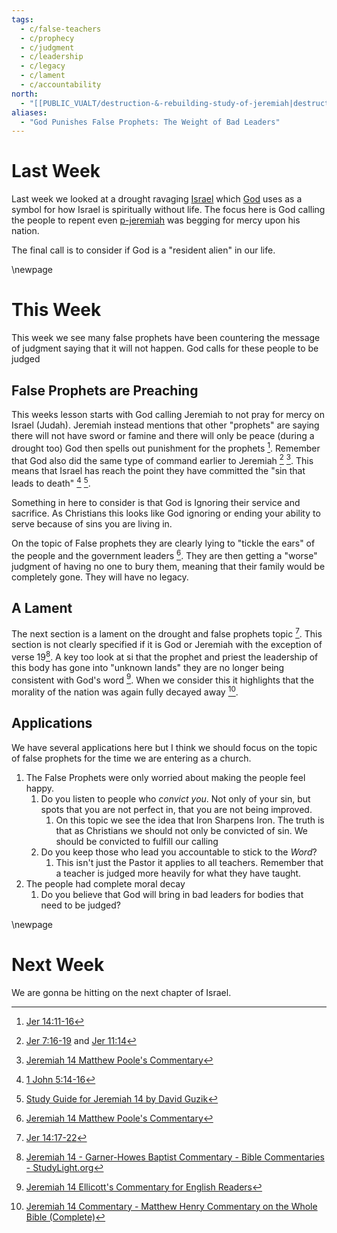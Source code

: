 ```yaml
---
tags:
  - c/false-teachers
  - c/prophecy
  - c/judgment
  - c/leadership
  - c/legacy
  - c/lament
  - c/accountability
north:
  - "[[PUBLIC_VUALT/destruction-&-rebuilding-study-of-jeremiah|destruction-&-rebuilding-study-of-jeremiah]]"
aliases:
  - "God Punishes False Prophets: The Weight of Bad Leaders"
---
```

# Last Week
Last week we looked at a drought ravaging [Israel](../p-nation-of-israel.md) which  [God](God.md) uses as a symbol for how Israel is spiritually without life. The focus here is God calling the people to repent even  [p-jeremiah](../p-jeremiah.md) was begging for mercy upon his nation.

The final call is to consider if God is a "resident alien" in our life.

[^guzik]: [Study Guide for Jeremiah 14 by David Guzik](https://www.blueletterbible.org/comm/guzik_david/study-guide/jeremiah/jeremiah-14.cfm)
[^garner-howes]: [Jeremiah 14 - Garner-Howes Baptist Commentary - Bible Commentaries - StudyLight.org](https://www.studylight.org/commentaries/eng/ghb/jeremiah-14.html)
[^matthew-poole]: [Jeremiah 14 Matthew Poole's Commentary](https://biblehub.com/commentaries/poole/jeremiah/14.htm)
[^ellicott]: [Jeremiah 14 Ellicott's Commentary for English Readers](https://biblehub.com/commentaries/ellicott/jeremiah/14.htm)
[^matthew-henry]: [Jeremiah 14 Commentary - Matthew Henry Commentary on the Whole Bible (Complete)](https://www.biblestudytools.com/commentaries/matthew-henry-complete/jeremiah/14.html)

\newpage
# This Week
This week we see many false prophets have been countering the message of judgment saying that it will not happen. God calls for these people to be judged

[^m1]: [Jer 14:11-16](Jer%2014.md)
[^m2]: [Jer 14:17-22](Jer%2014.md) 
## False Prophets are Preaching
This weeks lesson starts with God calling Jeremiah to not pray for mercy on Israel (Judah). Jeremiah instead mentions that other "prophets" are saying there will not have sword or famine and there will only be peace (during a drought too) God then spells out punishment for the prophets [^m1]. Remember that God also did the same type of command earlier to Jeremiah [^b1] [^matthew-poole]. This means that Israel has reach the point they have committed the "sin that leads to death" [^b2] [^guzik]. 


Something in here to consider is that God is Ignoring their service and sacrifice. 
As Christians this looks like God ignoring or ending your ability to serve because of sins you are living in.

On the topic of False prophets they are clearly lying to "tickle the ears" of the people and the government leaders [^matthew-poole]. 
They are then getting a "worse" judgment of having no one to bury them, meaning that their family would be completely gone. They will have no legacy.

[^b1]: [Jer 7:16-19](jer%207.md) and [Jer 11:14](Jer%2011.md)
[^b2]: [1 John 5:14-16](1%20John%205.md)

## A Lament
The next section is a lament on the drought and false prophets topic [^m2]. This section is not clearly specified if it is God or Jeremiah with the exception of verse 19[^garner-howes]. A key too look at si that the prophet and priest the leadership of this body has gone into "unknown lands" they are no longer being consistent with God's word [^ellicott]. When we consider this it highlights that the morality of the nation was again fully decayed away [^matthew-henry].


## Applications
We have several applications here but I think we should focus on the topic of false prophets for the time we are entering as a church.
1. The False Prophets were only worried about making the people feel happy.
    1. Do you listen to people who *convict you*. Not only of your sin, but spots that you are not perfect in, that you are not being improved.
        1. On this topic we see the idea that Iron Sharpens Iron. The truth is that as Christians we should not only be convicted of sin. We should be convicted to fulfill our calling
    2. Do you keep those who lead you accountable to stick to the *Word*?
        1. This isn't just the Pastor it applies to all teachers. Remember that a teacher is judged more heavily for what they have taught.
2. The people had complete moral decay
    1. Do you believe that God will bring in bad leaders for bodies that need to be judged?

\newpage
# Next Week
We are gonna be hitting on the next chapter of Israel.